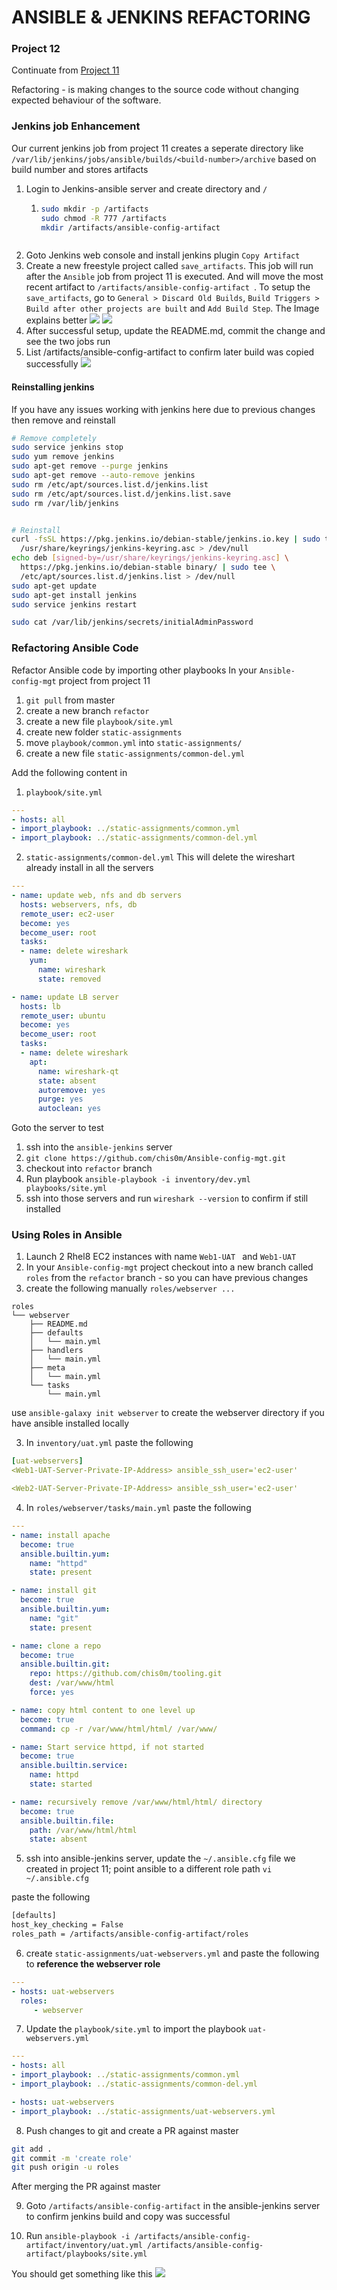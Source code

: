 # ANSIBLE & JENKINS REFACTORING

### Project 12

Continuate from [Project 11](/p-11-ansible-config-mgt.md)

Refactoring - is making changes to the source code without changing expected behaviour of the software.

### Jenkins job Enhancement
Our current jenkins job from project 11 creates a seperate directory like `/var/lib/jenkins/jobs/ansible/builds/<build-number>/archive` based on build number and stores artifacts

1. Login to Jenkins-ansible server and create directory and `/`
   1. ```bash
      sudo mkdir -p /artifacts
      sudo chmod -R 777 /artifacts
      mkdir /artifacts/ansible-config-artifact 
    ```

2. Goto Jenkins web console and install jenkins plugin `Copy Artifact`
3. Create a new freestyle project called `save_artifacts`. This job will run after the `Ansible` job from project 11 is executed. And will move the most recent artifact to `/artifacts/ansible-config-artifact `. To setup the `save_artifacts`, go to `General > Discard Old Builds`, `Build Triggers > Build after other projects are built` and `Add Build Step`. The Image explains better
![](https://soms-public-assets.s3.amazonaws.com/images/p12-artifact-mgt-jenkins1.png)
![](https://soms-public-assets.s3.amazonaws.com/images/p12-artifact-mgt-jenkins2.png)
4. After successful setup, update the README.md, commit the change and see the two jobs run
5. List /artifacts/ansible-config-artifact to confirm later build was copied successfully
![](https://soms-public-assets.s3.amazonaws.com/images/p12-list-copied-files.png)



#### Reinstalling jenkins
If you have any issues working with jenkins here due to previous changes then remove and reinstall
```bash
# Remove completely
sudo service jenkins stop
sudo yum remove jenkins
sudo apt-get remove --purge jenkins
sudo apt-get remove --auto-remove jenkins
sudo rm /etc/apt/sources.list.d/jenkins.list
sudo rm /etc/apt/sources.list.d/jenkins.list.save
sudo rm /var/lib/jenkins


# Reinstall
curl -fsSL https://pkg.jenkins.io/debian-stable/jenkins.io.key | sudo tee \
  /usr/share/keyrings/jenkins-keyring.asc > /dev/null
echo deb [signed-by=/usr/share/keyrings/jenkins-keyring.asc] \
  https://pkg.jenkins.io/debian-stable binary/ | sudo tee \
  /etc/apt/sources.list.d/jenkins.list > /dev/null
sudo apt-get update
sudo apt-get install jenkins
sudo service jenkins restart

sudo cat /var/lib/jenkins/secrets/initialAdminPassword
```


### Refactoring Ansible Code
Refactor Ansible code by importing other playbooks
In your `Ansible-config-mgt` project from project 11
1. `git pull` from master
2. create a new branch `refactor`
3. create a new file `playbook/site.yml`
4. create new folder `static-assignments`
5. move `playbook/common.yml` into `static-assignments/`
6. create a new file `static-assignments/common-del.yml`
   
Add the following content in

1. `playbook/site.yml`
```yml
---
- hosts: all
- import_playbook: ../static-assignments/common.yml
- import_playbook: ../static-assignments/common-del.yml
```

2. `static-assignments/common-del.yml`
This will delete the wireshart already install in all the servers
```yml
---
- name: update web, nfs and db servers
  hosts: webservers, nfs, db
  remote_user: ec2-user
  become: yes
  become_user: root
  tasks:
  - name: delete wireshark
    yum:
      name: wireshark
      state: removed

- name: update LB server
  hosts: lb
  remote_user: ubuntu
  become: yes
  become_user: root
  tasks:
  - name: delete wireshark
    apt:
      name: wireshark-qt
      state: absent
      autoremove: yes
      purge: yes
      autoclean: yes
```

Goto the server to test

1. ssh into the `ansible-jenkins` server
2. `git clone https://github.com/chis0m/Ansible-config-mgt.git`
3. checkout into `refactor` branch
4. Run playbook `ansible-playbook -i inventory/dev.yml playbooks/site.yml`
5. ssh into those servers and run `wireshark --version` to confirm if still installed



### Using Roles in Ansible
1. Launch 2 Rhel8 EC2 instances with name `Web1-UAT ` and `Web1-UAT `
2. In your `Ansible-config-mgt` project checkout into a new branch called `roles` from the `refactor` branch - so you can have previous changes
3. create the following manually `roles/webserver ...`
```
roles
└── webserver
    ├── README.md
    ├── defaults
    │   └── main.yml
    ├── handlers
    │   └── main.yml
    ├── meta
    │   └── main.yml
    └── tasks
        └── main.yml
```

use `ansible-galaxy init webserver` to create the webserver directory if you have ansible installed locally

3. In `inventory/uat.yml` paste the following
```yml
[uat-webservers]
<Web1-UAT-Server-Private-IP-Address> ansible_ssh_user='ec2-user' 

<Web2-UAT-Server-Private-IP-Address> ansible_ssh_user='ec2-user' 
```
4. In `roles/webserver/tasks/main.yml` paste the following
```yml
---
- name: install apache                                                      # configure apache
  become: true
  ansible.builtin.yum:
    name: "httpd"
    state: present

- name: install git                                                         # install git
  become: true
  ansible.builtin.yum:
    name: "git"
    state: present

- name: clone a repo                                                        # clone repo
  become: true
  ansible.builtin.git:
    repo: https://github.com/chis0m/tooling.git                             # remmember to subsitute chis0m with your git name
    dest: /var/www/html
    force: yes

- name: copy html content to one level up                                   # copy html to /var/www/html
  become: true
  command: cp -r /var/www/html/html/ /var/www/

- name: Start service httpd, if not started                                 # start httpd server
  become: true
  ansible.builtin.service:
    name: httpd
    state: started

- name: recursively remove /var/www/html/html/ directory                    # remove /var/www/html/html
  become: true
  ansible.builtin.file:
    path: /var/www/html/html
    state: absent
```

5. ssh into ansible-jenkins server, update the `~/.ansible.cfg` file we created in project 11; point ansible to a different role path
 `vi ~/.ansible.cfg`

paste the following

```bash
[defaults]
host_key_checking = False
roles_path = /artifacts/ansible-config-artifact/roles
```

6. create `static-assignments/uat-webservers.yml` and paste the following to **reference the webserver role**
```yml
---
- hosts: uat-webservers
  roles:
     - webserver
```

7. Update the `playbook/site.yml` to import the playbook `uat-webservers.yml`
```yml
---
- hosts: all
- import_playbook: ../static-assignments/common.yml
- import_playbook: ../static-assignments/common-del.yml

- hosts: uat-webservers
- import_playbook: ../static-assignments/uat-webservers.yml
```

8. Push changes to git and create a PR against master
```bash
git add .
git commit -m 'create role'
git push origin -u roles
```
After merging the PR against master

9. Goto `/artifacts/ansible-config-artifact` in the ansible-jenkins server to confirm jenkins build and copy was successful

10. Run `ansible-playbook -i /artifacts/ansible-config-artifact/inventory/uat.yml /artifacts/ansible-config-artifact/playbooks/site.yml`
    
You should get something like this
![](https://soms-public-assets.s3.amazonaws.com/images/p12-result.png)    
